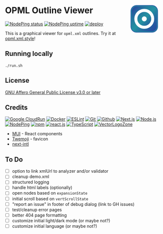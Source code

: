 # OPML Outline Viewer [<img alt="Outline Viewer logo" src="public/favicon.svg" height="90" align="right" />](https://opml.xml.style/)

[![NodePing status](https://img.shields.io/nodeping/status/O0XVZ8N8-AB6K-4DZG-80XJ-5P7F7HP3DCMG?label=Current%20status)](https://nodeping.com/reports/checks/O0XVZ8N8-AB6K-4DZG-80XJ-5P7F7HP3DCMG)
[![NodePing uptime](https://img.shields.io/nodeping/uptime/O0XVZ8N8-AB6K-4DZG-80XJ-5P7F7HP3DCMG?label=30-day%20uptime)](https://nodeping.com/reports/uptime/O0XVZ8N8-AB6K-4DZG-80XJ-5P7F7HP3DCMG)
[![deploy](https://github.com/fileformat/opml.xml.style/actions/workflows/gcr-deploy.yaml/badge.svg)](https://github.com/fileformat/opml.xml.style/actions/workflows/gcr-deploy.yaml)

This is a graphical viewer for `opml.xml` outlines.  Try it at [opml.xml.style](https://opml.xml.style/)!

## Running locally

```
./run.sh
```

## License

[GNU Affero General Public License v3.0 or later](LICENSE.txt)

## Credits

[![Google CloudRun](https://www.vectorlogo.zone/logos/google_cloud_run/google_cloud_run-ar21.svg)](https://cloud.google.com/run/ "Hosting")
[![Docker](https://www.vectorlogo.zone/logos/docker/docker-ar21.svg)](https://www.docker.com/ "Deployment")
[![ESLint](https://www.vectorlogo.zone/logos/eslint/eslint-ar21.svg)](https://eslint.org/ "Linting")
[![Git](https://www.vectorlogo.zone/logos/git-scm/git-scm-ar21.svg)](https://git-scm.com/ "Version control")
[![Github](https://www.vectorlogo.zone/logos/github/github-ar21.svg)](https://github.com/ "Code hosting")
[![Next.js](https://www.vectorlogo.zone/logos/nextjs/nextjs-ar21.svg)](https://nextjs.com/ "React Framework")
[![Node.js](https://www.vectorlogo.zone/logos/nodejs/nodejs-ar21.svg)](https://nodejs.org/ "Application Server")
[![NodePing](https://www.vectorlogo.zone/logos/nodeping/nodeping-ar21.svg)](https://nodeping.com?rid=201109281250J5K3P "Uptime monitoring")
[![npm](https://www.vectorlogo.zone/logos/npmjs/npmjs-ar21.svg)](https://www.npmjs.com/ "JS Package Management")
[![react.js](https://www.vectorlogo.zone/logos/reactjs/reactjs-ar21.svg)](https://reactjs.org/ "UI Framework")
[![TypeScript](https://www.vectorlogo.zone/logos/typescriptlang/typescriptlang-ar21.svg)](https://www.typescriptlang.org/ "Programming Language")
[![VectorLogoZone](https://www.vectorlogo.zone/logos/vectorlogozone/vectorlogozone-ar21.svg)](https://www.vectorlogo.zone/ "Logos")

* [MUI](https://mui.com/material-ui/) - React components
* [Twemoji](https://github.com/twitter/twemoji) - favicon
* [next-intl](https://next-intl.dev/)

## To Do

- [ ] option to link xmlUrl to analyzer and/or validator
- [ ] cleanup demo.xml
- [ ] structured logging
- [ ] handle html labels (optionally)
- [ ] open nodes based on `expansionState`
- [ ] initial scroll based on `vertScrollState`
- [ ] "report an issue" in footer of debug dialog (link to GH issues)
- [ ] test/cleanup error pages
- [ ] better 404 page formatting
- [ ] customize initial light/dark mode (or maybe not?)
- [ ] customize initial language (or maybe not?)
